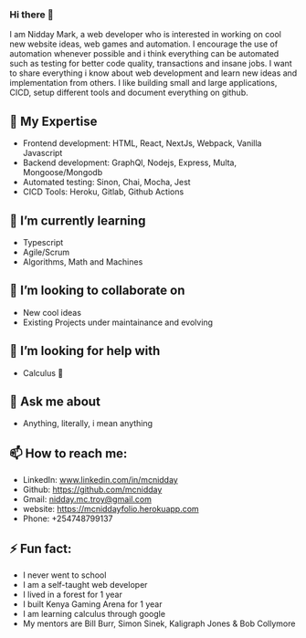 ### Hi there 👋

I am Nidday Mark, a web developer who is interested in working on cool new website ideas, web games and automation. I encourage the use of automation whenever possible and i think everything can be automated such as testing for better code quality, transactions and insane jobs. I want to share everything i know about web development and learn new ideas and implementation from others. I like building small and large applications, CICD, setup different tools and document everything on github.

## 🔭 My Expertise
- Frontend development: HTML, React, NextJs, Webpack, Vanilla Javascript
- Backend development: GraphQl, Nodejs, Express, Multa, Mongoose/Mongodb
- Automated testing: Sinon, Chai, Mocha, Jest
- CICD Tools: Heroku, Gitlab, Github Actions
## 🌱 I’m currently learning
- Typescript
- Agile/Scrum
- Algorithms, Math and Machines
## 👯 I’m looking to collaborate on
- New cool ideas
- Existing Projects under maintainance and evolving
## 🤔 I’m looking for help with
- Calculus 🤣
## 💬 Ask me about
- Anything, literally, i mean anything
## 📫 How to reach me:
- LinkedIn: www.linkedin.com/in/mcnidday
- Github: https://github.com/mcnidday
- Gmail: nidday.mc.troy@gmail.com
- website: https://mcniddayfolio.herokuapp.com
- Phone: +254748799137 
## ⚡ Fun fact:
- I never went to school
- I am a self-taught web developer
- I lived in a forest for 1 year
- I built Kenya Gaming Arena for 1 year
- I am learning calculus through google
- My mentors are Bill Burr, Simon Sinek, Kaligraph Jones & Bob Collymore
